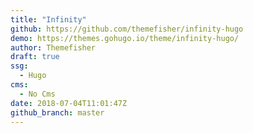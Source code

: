```yaml
---
title: "Infinity"
github: https://github.com/themefisher/infinity-hugo
demo: https://themes.gohugo.io/theme/infinity-hugo/
author: Themefisher
draft: true
ssg:
  - Hugo
cms:
  - No Cms
date: 2018-07-04T11:01:47Z
github_branch: master
---
```

